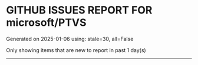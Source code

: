 
# GITHUB ISSUES REPORT FOR microsoft/PTVS


Generated on 2025-01-06 using: stale=30, all=False


Only showing items that are new to report in past 1 day(s)


---




















